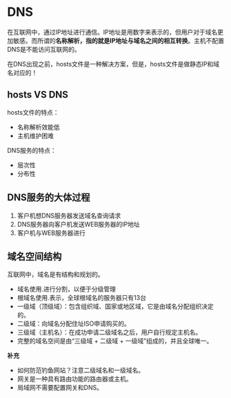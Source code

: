 # DNS
在互联网中，通过IP地址进行通信。IP地址是用数字来表示的，但用户对于域名更加敏感。而所谓的**名称解析，指的就是IP地址与域名之间的相互转换**。主机不配置DNS是不能访问互联网的。

在DNS出现之前，hosts文件是一种解决方案，但是，hosts文件是做静态IP和域名对应的！

## hosts VS DNS
hosts文件的特点：
* 名称解析效能低
* 主机维护困难

DNS服务的特点：
* 层次性
* 分布性


## DNS服务的大体过程

1. 客户机想DNS服务器发送域名查询请求
2. DNS服务器向客户机发送WEB服务器的IP地址
3. 客户机与WEB服务器进行

## 域名空间结构

互联网中，域名是有结构和规划的。

* 域名使用.进行分割，以便于分级管理
* 根域名使用.表示，全球根域名的服务器只有13台
* 一级域（顶级域）：包含组织域、国家或地区域，它是由域名分配组织决定的。
* 二级域：向域名分配住址ISO申请购买的。
* 三级域（主机名）：在成功申请二级域名之后，用户自行规定主机名。
* 完整的域名空间是由“三级域 + 二级域 + 一级域”组成的，并且全球唯一。


**补充**
* 如何防范钓鱼网站？注意二级域名和一级域名。
* 网关是一种具有路由功能的路由器或主机。
* 局域网不需要配置网关和DNS。

